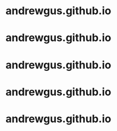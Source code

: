 # andrewgus.github.io
# andrewgus.github.io
# andrewgus.github.io
# andrewgus.github.io
# andrewgus.github.io

